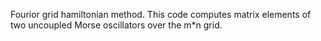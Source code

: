 Fourior grid hamiltonian method.
This code computes matrix elements of two uncoupled Morse oscillators over the m*n grid.
